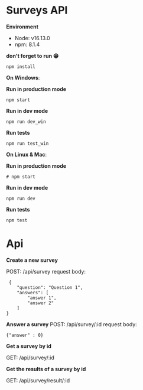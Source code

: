 
# Surveys API
**Environment**

- Node: v16.13.0
- npm: 8.1.4


**don't forget to run 😁**

	npm install

**On Windows**:

**Run in production mode**

    npm start

**Run in dev mode**

    npm run dev_win

**Run tests**

    npm run test_win

**On Linux & Mac**:

**Run in production mode**

    # npm start

**Run in dev mode**

    npm run dev

**Run tests**

    npm test


# Api

**Create a new survey** 
 
 POST: /api/survey
 request body:

     {
	    "question": "Question 1",
	    "answers": [
		    "answer 1",
		    "answer 2"
	    ]
    }
**Answer a survey** 
 POST: /api/survey/:id
 request body:
 

    {"answer" : 0}


**Get a survey by id** 

 GET: /api/survey/:id

**Get the results of a survey by id** 

 GET: /api/survey/result/:id

